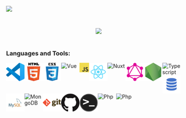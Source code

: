 




 ```bash
 ```
 <div>
<img align="center" src="https://profile-counter.glitch.me/pakping/count.svg" />
</div>
</br>

 ```bash
 
 ```



<div align="center">
 <img src="https://github.com/pakping/pakping/blob/main/butt.gif" />
</div>


<br />

### Languages and Tools:

[<img align="left" alt="Visual Studio Code" width="50px" src="https://raw.githubusercontent.com/github/explore/80688e429a7d4ef2fca1e82350fe8e3517d3494d/topics/visual-studio-code/visual-studio-code.png" />][webdevplaylist]
[<img align="left" alt="HTML5" width="50px" src="https://raw.githubusercontent.com/github/explore/80688e429a7d4ef2fca1e82350fe8e3517d3494d/topics/html/html.png" />][webdevplaylist]
[<img align="left" alt="CSS3" width="50px" src="https://raw.githubusercontent.com/github/explore/80688e429a7d4ef2fca1e82350fe8e3517d3494d/topics/css/css.png" />][cssplaylist]
[<img align="left" alt="Vue" width="50px" src="https://vuejs.org/images/logo.svg" />][cssplaylist]
[<img align="left" alt="JavaScript" width="26px" src="https://raw.githubusercontent.com/github/explore/80688e429a7d4ef2fca1e82350fe8e3517d3494d/topics/javascript/javascript.png" />][jsplaylist]
[<img align="left" alt="React" width="50px" src="https://raw.githubusercontent.com/github/explore/80688e429a7d4ef2fca1e82350fe8e3517d3494d/topics/react/react.png" />][reactplaylist]
[<img align="left" alt="Nuxt" width="50px" src="https://nuxtjs.org/design-kit/colored-logo.svg" />][webdevplaylist]
[<img align="left" alt="GraphQL" width="50px" src="https://raw.githubusercontent.com/github/explore/80688e429a7d4ef2fca1e82350fe8e3517d3494d/topics/graphql/graphql.png" />][webdevplaylist]
[<img align="left" alt="Node.js" width="50px" src="https://raw.githubusercontent.com/github/explore/80688e429a7d4ef2fca1e82350fe8e3517d3494d/topics/nodejs/nodejs.png" />][webdevplaylist]
[<img align="left" alt="Typescript" width="50px" src="https://upload.wikimedia.org/wikipedia/commons/thumb/4/4c/Typescript_logo_2020.svg/512px-Typescript_logo_2020.svg.png" />][webdevplaylist]
[<img align="left" alt="SQL" width="50px" src="https://raw.githubusercontent.com/github/explore/80688e429a7d4ef2fca1e82350fe8e3517d3494d/topics/sql/sql.png" />][webdevplaylist]
[<img align="left" alt="MySQL" width="50px" src="https://raw.githubusercontent.com/github/explore/80688e429a7d4ef2fca1e82350fe8e3517d3494d/topics/mysql/mysql.png" />][webdevplaylist]
[<img align="left" alt="MongoDB" width="50px" src="https://upload.wikimedia.org/wikipedia/commons/thumb/9/93/MongoDB_Logo.svg/512px-MongoDB_Logo.svg.png" />][webdevplaylist]
[<img align="left" alt="Git" width="50px" src="https://raw.githubusercontent.com/github/explore/80688e429a7d4ef2fca1e82350fe8e3517d3494d/topics/git/git.png" />][webdevplaylist]
[<img align="left" alt="GitHub" width="50px" src="https://raw.githubusercontent.com/github/explore/78df643247d429f6cc873026c0622819ad797942/topics/github/github.png" />][webdevplaylist]
[<img align="left" alt="Terminal" width="50px" src="https://raw.githubusercontent.com/github/explore/80688e429a7d4ef2fca1e82350fe8e3517d3494d/topics/terminal/terminal.png" />][webdevplaylist]
[<img align="left" alt="Php" width="50px" src="https://www.php.net//images/logos/new-php-logo.svg" />][webdevplaylist]
[<img align="left" alt="Php" width="50px" src="https://upload.wikimedia.org/wikipedia/commons/thumb/4/40/VB.NET_Logo.svg/512px-VB.NET_Logo.svg.png" />][webdevplaylist]

<br />
<br />





[website]: https://github.com/pakping
[course]: https://github.com/pakping
[twitter]: https://github.com/pakping
[youtube]: https://github.com/pakping
[instagram]: https://github.com/pakping
[linkedin]: https://github.com/pakping
[webdevplaylist]: https://github.com/pakping
[jsplaylist]: https://github.com/pakping
[cssplaylist]: https://github.com/pakping
[reactplaylist]: https://github.com/pakping
